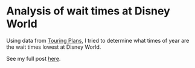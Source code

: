 # Analysis of wait times at Disney World

Using data from [Touring Plans](https://touringplans.com/blog/disney-world-wait-times-available-for-data-science-and-machine-learning/), I tried to determine what times of year are the wait times lowest at Disney World.

See my full post [here](https://alanjern.github.io/post/when-are-waits-lowest-at-disney-world/).